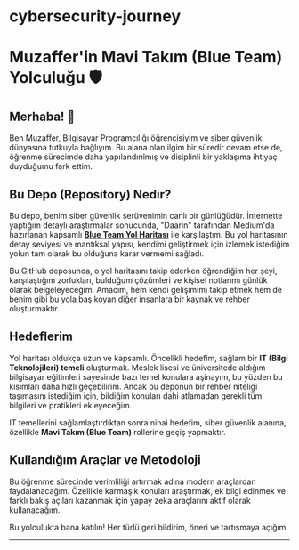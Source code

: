 #  cybersecurity-journey
# Muzaffer'in Mavi Takım (Blue Team) Yolculuğu 🛡️

## Merhaba! 👋

Ben Muzaffer, Bilgisayar Programcılığı öğrencisiyim ve siber güvenlik dünyasına tutkuyla bağlıyım. Bu alana olan ilgim bir süredir devam etse de, öğrenme sürecimde daha yapılandırılmış ve disiplinli bir yaklaşıma ihtiyaç duyduğumu fark ettim.

## Bu Depo (Repository) Nedir?

Bu depo, benim siber güvenlik serüvenimin canlı bir günlüğüdür. İnternette yaptığım detaylı araştırmalar sonucunda, "Daarin" tarafından Medium'da hazırlanan kapsamlı **[Blue Team Yol Haritası](https://medium.com/@daarin/roadmap-for-cyber-security-in-the-blue-team-ae9b25721ac2)** ile karşılaştım. Bu yol haritasının detay seviyesi ve mantıksal yapısı, kendimi geliştirmek için izlemek istediğim yolun tam olarak bu olduğuna karar vermemi sağladı.

Bu GitHub deposunda, o yol haritasını takip ederken öğrendiğim her şeyi, karşılaştığım zorlukları, bulduğum çözümleri ve kişisel notlarımı günlük olarak belgeleyeceğim. Amacım, hem kendi gelişimimi takip etmek hem de benim gibi bu yola baş koyan diğer insanlara bir kaynak ve rehber oluşturmaktır.

## Hedeflerim

Yol haritası oldukça uzun ve kapsamlı. Öncelikli hedefim, sağlam bir **IT (Bilgi Teknolojileri) temeli** oluşturmak. Meslek lisesi ve üniversitede aldığım bilgisayar eğitimleri sayesinde bazı temel konulara aşinayım, bu yüzden bu kısımları daha hızlı geçebilirim. Ancak bu deponun bir rehber niteliği taşımasını istediğim için, bildiğim konuları dahi atlamadan gerekli tüm bilgileri ve pratikleri ekleyeceğim.

IT temellerini sağlamlaştırdıktan sonra nihai hedefim, siber güvenlik alanına, özellikle **Mavi Takım (Blue Team)** rollerine geçiş yapmaktır.

## Kullandığım Araçlar ve Metodoloji

Bu öğrenme sürecinde verimliliği artırmak adına modern araçlardan faydalanacağım. Özellikle karmaşık konuları araştırmak, ek bilgi edinmek ve farklı bakış açıları kazanmak için yapay zeka araçlarını aktif olarak kullanacağım.

Bu yolculukta bana katılın! Her türlü geri bildirim, öneri ve tartışmaya açığım.

---